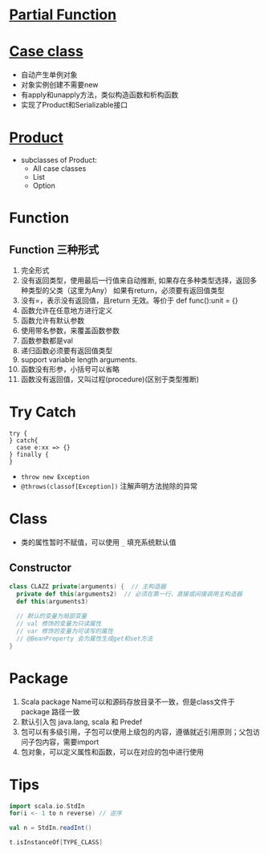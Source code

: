 # [Partial Function](https://www.jianshu.com/p/0a8a15dbb348)

# [Case class](https://blog.csdn.net/zxhoo/article/details/40454075)

* 自动产生单例对象
* 对象实例创建不需要new
* 有apply和unapply方法，类似构造函数和析构函数
* 实现了Product和Serializable接口 

# [Product](http://daily-scala.blogspot.com/2009/12/product.html)

* subclasses of Product:
  * All case classes
  * List
  * Option
  
  
# Function

## Function 三种形式

1. 完全形式
2. 没有返回类型，使用最后一行值来自动推断,
   如果存在多种类型选择，返回多种类型的父类（这里为Any）
   如果有return，必须要有返回值类型
3. 没有=，表示没有返回值，且return 无效。等价于 def func():unit = {}
4. 函数允许在任意地方进行定义
5. 函数允许有默认参数
6. 使用带名参数，来覆盖函数参数
7. 函数参数都是val
8. 递归函数必须要有返回值类型
9. support variable length arguments.
10. 函数没有形参，小括号可以省略
11. 函数没有返回值，又叫过程(procedure)(区别于类型推断)


# Try Catch
```
try {
} catch{
  case e:xx => {}
} finally {
}

```
* `throw new Exception` 
* `@throws(classof[Exception])` 注解声明方法抛除的异常

# Class

* 类的属性暂时不赋值，可以使用 `_` 填充系统默认值

## Constructor
```scala
class CLAZZ private(arguments) {  // 主构造器
  private def this(arguments2)  // 必须在第一行，直接或间接调用主构造器
  def this(arguments3)
  
  // 默认的变量为局部变量
  // val 修饰的变量为只读属性
  // var 修饰的变量为可读写的属性
  // @BeanProperty 会为属性生成get和set方法
}
```

# Package

1. Scala package Name可以和源码存放目录不一致，但是class文件于package 路径一致
2. 默认引入包 java.lang, scala 和 Predef
3. 包可以有多级引用，子包可以使用上级包的内容，遵循就近引用原则；父包访问子包内容，需要import
4. 包对象，可以定义属性和函数，可以在对应的包中进行使用

# Tips

```scala
import scala.io.StdIn
for(i <- 1 to n reverse) // 逆序

val n = StdIn.readInt()

t.isInstanceOf[TYPE_CLASS]

```
